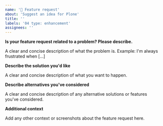 ```yaml
---
name: '🦄 Feature request'
about: 'Suggest an idea for Plone'
title: ''
labels: '04 type: enhancement'
assignees: ''
---
```


**Is your feature request related to a problem? Please describe.**

A clear and concise description of what the problem is. Example: I'm always frustrated when [...]

**Describe the solution you'd like**

A clear and concise description of what you want to happen.

**Describe alternatives you've considered**

A clear and concise description of any alternative solutions or features you've considered.

**Additional context**

Add any other context or screenshots about the feature request here.
